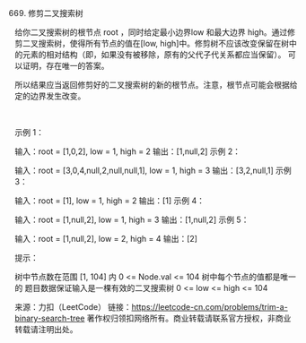 669. 修剪二叉搜索树

给你二叉搜索树的根节点 root ，同时给定最小边界low 和最大边界 high。通过修剪二叉搜索树，使得所有节点的值在[low, high]中。修剪树不应该改变保留在树中的元素的相对结构（即，如果没有被移除，原有的父代子代关系都应当保留）。 可以证明，存在唯一的答案。

所以结果应当返回修剪好的二叉搜索树的新的根节点。注意，根节点可能会根据给定的边界发生改变。

 

示例 1：


输入：root = [1,0,2], low = 1, high = 2
输出：[1,null,2]
示例 2：


输入：root = [3,0,4,null,2,null,null,1], low = 1, high = 3
输出：[3,2,null,1]
示例 3：

输入：root = [1], low = 1, high = 2
输出：[1]
示例 4：

输入：root = [1,null,2], low = 1, high = 3
输出：[1,null,2]
示例 5：

输入：root = [1,null,2], low = 2, high = 4
输出：[2]
 

提示：

树中节点数在范围 [1, 104] 内
0 <= Node.val <= 104
树中每个节点的值都是唯一的
题目数据保证输入是一棵有效的二叉搜索树
0 <= low <= high <= 104

来源：力扣（LeetCode）
链接：https://leetcode-cn.com/problems/trim-a-binary-search-tree
著作权归领扣网络所有。商业转载请联系官方授权，非商业转载请注明出处。